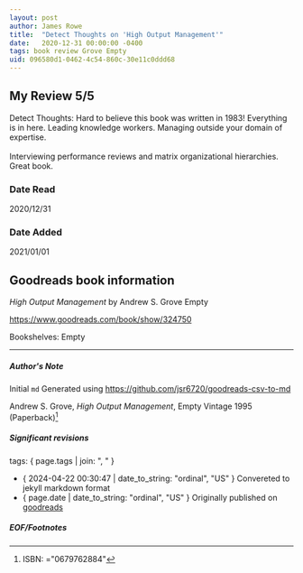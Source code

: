```yaml
---
layout: post
author: James Rowe
title:  "Detect Thoughts on 'High Output Management'"
date:   2020-12-31 00:00:00 -0400
tags: book review Grove Empty
uid: 096580d1-0462-4c54-860c-30e11c0ddd68
---
```


<!-- highly dependent on how you personally use jekyll templates, and how you want this to show up -->

## My Review 5/5

Detect Thoughts: Hard to believe this book was written in 1983! Everything is in here. Leading knowledge workers. Managing outside your domain of expertise. <br/><br/>Interviewing performance reviews and matrix organizational hierarchies. Great book. 

### Date Read
2020/12/31

### Date Added
2021/01/01

## Goodreads book information

*High Output Management* by Andrew S. Grove
Empty

https://www.goodreads.com/book/show/324750

Bookshelves: Empty

---

##### Author's Note

Initial `md` Generated using https://github.com/jsr6720/goodreads-csv-to-md

Andrew S. Grove, *High Output Management*, Empty Vintage 1995 (Paperback)[^1]

##### Significant revisions

tags: { page.tags | join: ", " } <!-- todo move this somewhere -->

- { 2024-04-22 00:30:47 | date_to_string: "ordinal", "US" } Convereted to jekyll markdown format 
- { page.date | date_to_string: "ordinal", "US" } Originally published on [goodreads](https://www.goodreads.com)

##### EOF/Footnotes

[^1]: ISBN: ="0679762884"